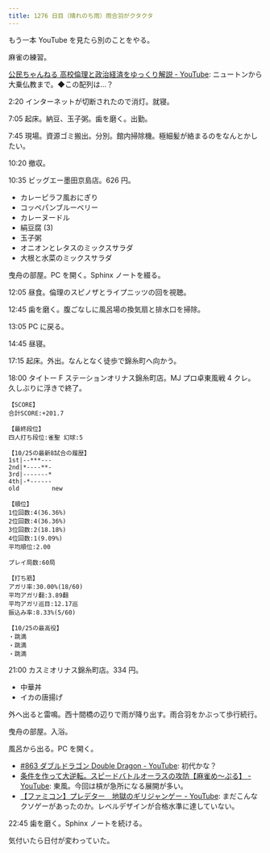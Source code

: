 ```yaml
---
title: 1276 日目（晴れのち雨）雨合羽がクタクタ
---
```


もう一本 YouTube を見たら別のことをやる。

麻雀の練習。

[公民ちゃんねる 高校倫理と政治経済をゆっくり解説 - YouTube](https://www.youtube.com/playlist?list=PLQQ1MCm9skfub1Dg6O4BOdQydI9IMy-Ih):
ニュートンから大乗仏教まで。◆この配列は…？

2:20 インターネットが切断されたので消灯。就寝。

7:05 起床。納豆、玉子粥。歯を磨く。出勤。

7:45 現場。資源ゴミ搬出。分別。館内掃除機。極細髪が絡まるのをなんとかしたい。

10:20 撤収。

10:35 ビッグエー墨田京島店。626 円。

* カレーピラフ風おにぎり
* コッペパンブルーベリー
* カレーヌードル
* 絹豆腐 (3)
* 玉子粥
* オニオンとレタスのミックスサラダ
* 大根と水菜のミックスサラダ

曳舟の部屋。PC を開く。Sphinx ノートを綴る。

12:05 昼食。倫理のスピノザとライプニッツの回を視聴。

12:45 歯を磨く。腹ごなしに風呂場の換気扇と排水口を掃除。

13:05 PC に戻る。

14:45 昼寝。

17:15 起床。外出。なんとなく徒歩で錦糸町へ向かう。

18:00 タイトー F ステーションオリナス錦糸町店。MJ プロ卓東風戦 4 クレ。
久しぶりに浮きで終了。

```text
【SCORE】
合計SCORE:+201.7

【最終段位】
四人打ち段位:雀聖 幻球:5

【10/25の最新8試合の履歴】
1st|--***---
2nd|*----**-
3rd|-------*
4th|-*------
old         new

【順位】
1位回数:4(36.36%)
2位回数:4(36.36%)
3位回数:2(18.18%)
4位回数:1(9.09%)
平均順位:2.00

プレイ局数:60局

【打ち筋】
アガリ率:30.00%(18/60)
平均アガリ翻:3.89翻
平均アガリ巡目:12.17巡
振込み率:8.33%(5/60)

【10/25の最高役】
・跳満
・跳満
・跳満
```

21:00 カスミオリナス錦糸町店。334 円。

* 中華丼
* イカの唐揚げ

外へ出ると雷鳴。西十間橋の辺りで雨が降り出す。雨合羽をかぶって歩行続行。

曳舟の部屋。入浴。

風呂から出る。PC を開く。

* [#863 ダブルドラゴン Double Dragon - YouTube](https://www.youtube.com/watch?v=hmn0ZXrv9dI):
  初代かな？
* [条件を作って大逆転。スピードバトルオーラスの攻防【麻雀め～ぷる】 - YouTube](https://www.youtube.com/watch?v=6Qo2Fbzoxlo):
  東風。今回は槓が急所になる展開が多い。
* [【ファミコン】プレデター　地獄のギリジャンゲー - YouTube](https://www.youtube.com/watch?v=gckmBA-R0Ck):
  まだこんなクソゲーがあったのか。レベルデザインが合格水準に達していない。

22:45 歯を磨く。Sphinx ノートを続ける。

気付いたら日付が変わっていた。
